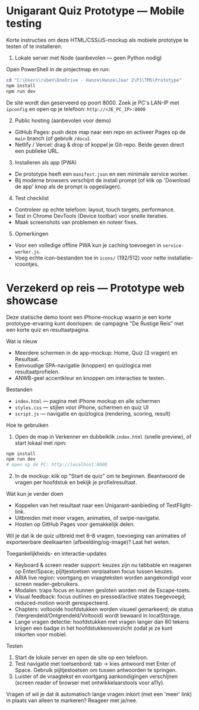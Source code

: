 # Unigarant Quiz Prototype — Mobile testing

Korte instructies om deze HTML/CSS/JS-mockup als mobiele prototype te testen of te installeren.

1. Lokale server met Node (aanbevolen — geen Python nodig)

Open PowerShell in de projectmap en run:

```powershell
cd "C:\Users\ruben\OneDrive - Hanze\Hanze\Jaar 2\P1\TMS\Prototype"
npm install
npm run dev
```

De site wordt dan geserveerd op poort 8000. Zoek je PC's LAN-IP met `ipconfig` en open op je telefoon:
`http://<JE_PC_IP>:8000`

2. Public hosting (aanbevolen voor demo)

- GitHub Pages: push deze map naar een repo en activeer Pages op de `main` branch (of gebruik `/docs`).
- Netlify / Vercel: drag & drop of koppel je Git-repo. Beide geven direct een publieke URL.

3. Installeren als app (PWA)

- De prototype heeft een `manifest.json` en een minimale service worker.
- Bij moderne browsers verschijnt de install prompt (of klik op 'Download de app' knop als de prompt is opgeslagen).

4. Test checklist

- Controleer op echte telefoon: layout, touch targets, performance.
- Test in Chrome DevTools (Device toolbar) voor snelle iteraties.
- Maak screenshots van problemen en noteer fixes.

5. Opmerkingen

- Voor een volledige offline PWA kun je caching toevoegen in `service-worker.js`.
- Voeg echte icon-bestanden toe in `icons/` (192/512) voor nette installatie-icoontjes.

# Verzekerd op reis — Prototype web showcase

Deze statische demo toont een iPhone-mockup waarin je een korte prototype-ervaring kunt doorlopen: de campagne "De Rustige Reis" met een korte quiz en resultaatpagina.

Wat is nieuw

- Meerdere schermen in de app-mockup: Home, Quiz (3 vragen) en Resultaat.
- Eenvoudige SPA-navigatie (knoppen) en quizlogica met resultaatprofielen.
- ANWB-geel accentkleur en knoppen om interacties te testen.

Bestanden

- `index.html` — pagina met iPhone mockup en alle schermen
- `styles.css` — stijlen voor iPhone, schermen en quiz UI
- `script.js` — navigatie en quizlogica (rendering, scoring, result)

Hoe te gebruiken

1. Open de map in Verkenner en dubbelklik `index.html` (snelle preview), of start lokaal met npm:

```powershell
npm install
npm run dev
# open op de PC: http://localhost:8000
```

2. In de mockup: klik op "Start de quiz" om te beginnen. Beantwoord de vragen per hoofdstuk en bekijk je profielresultaat.

Wat kun je verder doen

- Koppelen van het resultaat naar een Unigarant-aanbieding of TestFlight-link.
- Uitbreiden met meer vragen, animaties, of swipe-navigatie.
- Hosten op GitHub Pages voor gemakkelijk delen.

Wil je dat ik de quiz uitbreid met 6–8 vragen, toevoeging van animaties of exporteerbare deelkaarten (afbeelding/og-image)? Laat het weten.

Toegankelijkheids- en interactie-updates

- Keyboard & screen reader support: keuzes zijn nu tabbable en reageren op Enter/Space; pijltjestoetsen verplaatsen focus tussen keuzes.
- ARIA live region: voortgang en vraagteksten worden aangekondigd voor screen reader-gebruikers.
- Modalen: traps focus en kunnen gesloten worden met de Escape-toets.
- Visual feedback: focus outlines en pressed/active states toegevoegd; reduced-motion wordt gerespecteerd.
- Chapters: voltooide hoofdstukken worden visueel gemarkeerd; de status (Vergrendeld/Ontgrendeld/Voltooid) wordt bewaard in localStorage.
- Lange vragen detectie: hoofdstukken met vragen langer dan 80 tekens krijgen een badge in het hoofdstukkenoverzicht zodat je ze kunt inkorten voor mobiel.

Testen

1. Start de lokale server en open de site op een telefoon.
2. Test navigatie met toetsenbord: tab → kies antwoord met Enter of Space. Gebruik pijltjestoetsen om tussen antwoorden te springen.
3. Luister of de vraagtekst en voortgang aankondigingen verschijnen (screen reader of browser met ontwikkelaarstools voor a11y).

Vragen of wil je dat ik automatisch lange vragen inkort (met een 'meer' link) in plaats van alleen te markeren? Reageer met ja/nee.
